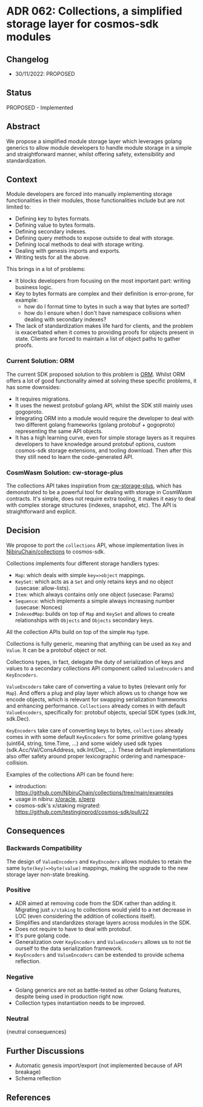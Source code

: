 # ADR 062: Collections, a simplified storage layer for cosmos-sdk modules

## Changelog

* 30/11/2022: PROPOSED

## Status

PROPOSED - Implemented

## Abstract

We propose a simplified module storage layer which leverages golang generics to allow module developers to handle module
storage in a simple and straightforward manner, whilst offering safety, extensibility and standardization.

## Context

Module developers are forced into manually implementing storage functionalities in their modules, those functionalities include
but are not limited to:

* Defining key to bytes formats.
* Defining value to bytes formats.
* Defining secondary indexes.
* Defining query methods to expose outside to deal with storage.
* Defining local methods to deal with storage writing.
* Dealing with genesis imports and exports.
* Writing tests for all the above.


This brings in a lot of problems:

* It blocks developers from focusing on the most important part: writing business logic.
* Key to bytes formats are complex and their definition is error-prone, for example:
    * how do I format time to bytes in such a way that bytes are sorted?
    * how do I ensure when I don't have namespace collisions when dealing with secondary indexes?
* The lack of standardization makes life hard for clients, and the problem is exacerbated when it comes to providing proofs for objects present in state. Clients are forced to maintain a list of object paths to gather proofs.

### Current Solution: ORM

The current SDK proposed solution to this problem is [ORM](https://github.com/cosmos/cosmos-sdk/blob/main/docs/architecture/adr-055-orm.md).
Whilst ORM offers a lot of good functionality aimed at solving these specific problems, it has some downsides:

* It requires migrations.
* It uses the newest protobuf golang API, whilst the SDK still mainly uses gogoproto. 
* Integrating ORM into a module would require the developer to deal with two different golang frameworks (golang protobuf + gogoproto) representing the same API objects.
* It has a high learning curve, even for simple storage layers as it requires developers to have knowledge around protobuf options, custom cosmos-sdk storage extensions, and tooling download. Then after this they still need to learn the code-generated API.

### CosmWasm Solution: cw-storage-plus

The collections API takes inspiration from [cw-storage-plus](https://docs.cosmwasm.com/docs/1.0/smart-contracts/state/cw-plus/),
which has demonstrated to be a powerful tool for dealing with storage in CosmWasm contracts.
It's simple, does not require extra tooling, it makes it easy to deal with complex storage structures (indexes, snapshot, etc).
The API is straightforward and explicit.

## Decision

We propose to port the `collections` API, whose implementation lives in [NibiruChain/collections](https://github.com/NibiruChain/collections) to cosmos-sdk.

Collections implements four different storage handlers types:

* `Map`: which deals with simple `key=>object` mappings.
* `KeySet`: which acts as a `Set` and only retains keys and no object (usecase: allow-lists).
* `Item`: which always contains only one object (usecase: Params)
* `Sequence`: which implements a simple always increasing number (usecase: Nonces)
* `IndexedMap`: builds on top of `Map` and `KeySet` and allows to create relationships with `Objects` and `Objects` secondary keys.

All the collection APIs build on top of the simple `Map` type.

Collections is fully generic, meaning that anything can be used as `Key` and `Value`. It can be a protobuf object or not.

Collections types, in fact, delegate the duty of serialization of keys and values to a secondary collections API component called `ValueEncoders` and `KeyEncoders`.

`ValueEncoders` take care of converting a value to bytes (relevant only for `Map`). And offers a plug and play layer which allows us to change how we encode objects, 
which is relevant for swapping serialization frameworks and enhancing performance.
`Collections` already comes in with default `ValueEncoders`, specifically for: protobuf objects, special SDK types (sdk.Int, sdk.Dec).

`KeyEncoders` take care of converting keys to bytes, `collections` already comes in with some default `KeyEncoders` for some primitive golang types
(uint64, string, time.Time, ...) and some widely used sdk types (sdk.Acc/Val/ConsAddress, sdk.Int/Dec, ...).
These default implementations also offer safety around proper lexicographic ordering and namespace-collision.

Examples of the collections API can be found here:

* introduction: https://github.com/NibiruChain/collections/tree/main/examples
* usage in nibiru: [x/oracle](https://github.com/NibiruChain/nibiru/blob/master/x/oracle/keeper/keeper.go#L32), [x/perp](https://github.com/NibiruChain/nibiru/blob/master/x/perp/keeper/keeper.go#L31)
* cosmos-sdk's x/staking migrated: https://github.com/testinginprod/cosmos-sdk/pull/22


## Consequences

### Backwards Compatibility

The design of `ValueEncoders` and `KeyEncoders` allows modules to retain the same `byte(key)=>byte(value)` mappings, making
the upgrade to the new storage layer non-state breaking.


### Positive

* ADR aimed at removing code from the SDK rather than adding it. Migrating just `x/staking` to collections would yield to a net decrease in LOC (even considering the addition of collections itself).
* Simplifies and standardizes storage layers across modules in the SDK.
* Does not require to have to deal with protobuf.
* It's pure golang code.
* Generalization over `KeyEncoders` and `ValueEncoders` allows us to not tie ourself to the data serialization framework.
* `KeyEncoders` and `ValueEncoders` can be extended to provide schema reflection.

### Negative

* Golang generics are not as battle-tested as other Golang features, despite being used in production right now.
* Collection types instantiation needs to be improved.

### Neutral

{neutral consequences}

## Further Discussions

* Automatic genesis import/export (not implemented because of API breakage)
* Schema reflection


## References

